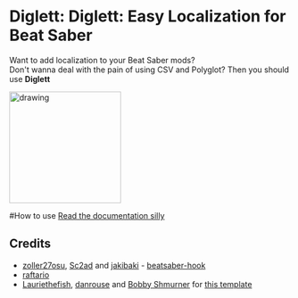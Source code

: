 # Diglett: Diglett: Easy Localization for Beat Saber


<p float="left">
  <p>
    Want to add localization to your Beat Saber mods? <br>    
    Don't wanna deal with the pain of using CSV and Polyglot?
    Then you should use <strong>Diglett</strong>                           
  </p>
  <img src="https://user-images.githubusercontent.com/64277238/151868295-0c690320-6333-4b74-90a6-c7003edb600f.png" alt="drawing" width="200"/>     
</p>

#How to use
[Read the documentation silly](https://millzydev.github.io/bsq-Diglett/)

## Credits

* [zoller27osu](https://github.com/zoller27osu), [Sc2ad](https://github.com/Sc2ad) and [jakibaki](https://github.com/jakibaki) - [beatsaber-hook](https://github.com/sc2ad/beatsaber-hook)
* [raftario](https://github.com/raftario)
* [Lauriethefish](https://github.com/Lauriethefish), [danrouse](https://github.com/danrouse) and [Bobby Shmurner](https://github.com/BobbyShmurner) for [this template](https://github.com/Lauriethefish/quest-mod-template)
